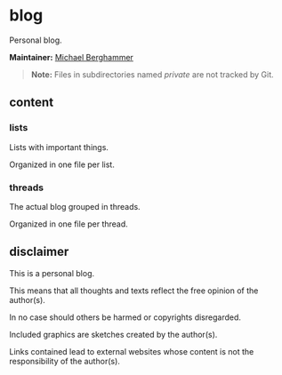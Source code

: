 # blog

Personal blog.

**Maintainer:** [Michael Berghammer](mailto:info@mbelab.de)

> **Note:** Files in subdirectories named *private* are not tracked by Git.

## content

### lists

Lists with important things.

Organized in one file per list.

### threads

The actual blog grouped in threads.

Organized in one file per thread.

## disclaimer

This is a personal blog.

This means that all thoughts and texts reflect the free opinion of the author(s).

In no case should others be harmed or copyrights disregarded.

Included graphics are sketches created by the author(s).

Links contained lead to external websites whose content is not the responsibility of the author(s).
